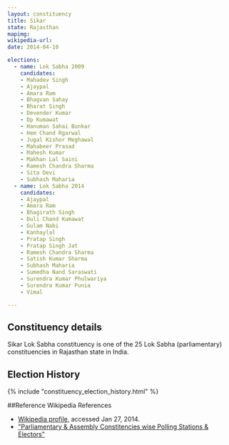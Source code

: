 ```yaml
---
layout: constituency
title: Sikar
state: Rajasthan
mapimg: 
wikipedia-url: 
date: 2014-04-10

elections: 
  - name: Lok Sabha 2009
    candidates: 
    - Mahadev Singh 
    - Ajaypal 
    - Amara Ram 
    - Bhagvan Sahay 
    - Bharat Singh 
    - Devender Kumar 
    - Dp Kumawat 
    - Hanuman Sahai Bunkar 
    - Hem Chand Rgarwal 
    - Jugal Kishor Meghawal 
    - Mahabeer Prasad 
    - Mahesh Kumar 
    - Makhan Lal Saini 
    - Ramesh Chandra Sharma 
    - Sita Devi 
    - Subhash Maharia  
  - name: Lok Sabha 2014
    candidates: 
    - Ajaypal 
    - Amara Ram 
    - Bhagirath Singh 
    - Duli Chand Kumawat 
    - Gulam Nabi 
    - Kanhaylal 
    - Pratap Singh 
    - Pratap Singh Jat 
    - Ramesh Chandra Sharma 
    - Satish Kumar Sharma 
    - Subhash Maharia 
    - Sumedha Nand Saraswati 
    - Surendra Kumar Phulwariya 
    - Surendra Kumar Punia 
    - Vimal  

---
```


## Constituency details
Sikar Lok Sabha constituency is one of the 25 Lok Sabha (parliamentary) constituencies in Rajasthan state in India.




## Election History
{% include "constituency_election_history.html" %}

##Reference
Wikipedia References
- [Wikipedia profile]({{page.profile.wikipedia}}), accessed Jan 27, 2014.
- ["Parliamentary & Assembly Constitencies wise Polling Stations & Electors"][wiki1]

[wiki1]: http://ceorajasthan.nic.in/PC-ACWISE-ELECTORS.pdf
